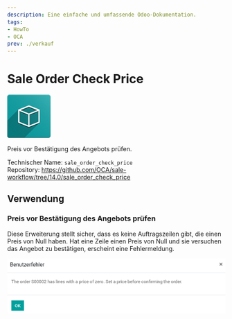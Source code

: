 ```yaml
---
description: Eine einfache und umfassende Odoo-Dokumentation.
tags:
- HowTo
- OCA
prev: ./verkauf
---
```

# Sale Order Check Price
![icon_oms_box](assets/icon_oms_box.png)

Preis vor Bestätigung des Angebots prüfen.

Technischer Name: `sale_order_check_price`\
Repository: <https://github.com/OCA/sale-workflow/tree/14.0/sale_order_check_price>

## Verwendung

### Preis vor Bestätigung des Angebots prüfen

Diese Erweiterung stellt sicher, dass es keine Auftragszeilen gibt, die einen Preis von Null haben. Hat eine Zeile einen Preis von Null und sie versuchen das Angebot zu bestätigen, erscheint eine Fehlermeldung.

![](assets/Sale%20Order%20Check%20Price.png)
